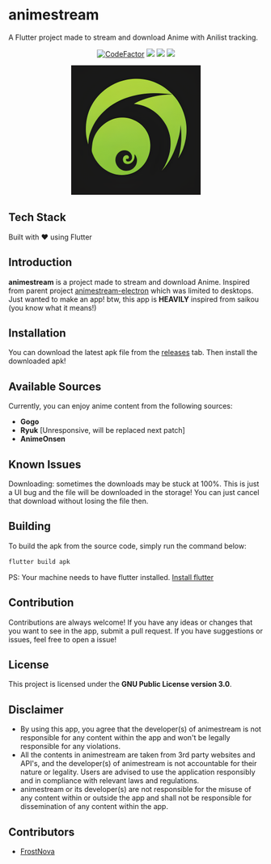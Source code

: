 # animestream

A Flutter project made to stream and download Anime with Anilist tracking.

<p align="center">
<a href="https://www.codefactor.io/repository/github/frostnova721/animestream/overview/master"><img src="https://www.codefactor.io/repository/github/frostnova721/animestream/badge/master?style=for-the-badge" alt="CodeFactor" /></a>
<a href="https://img.shields.io/github/downloads/frostnova721/animestream/total.svg?style=for-the-badge"><img src="https://img.shields.io/github/downloads/frostnova721/animestream/total.svg?style=for-the-badge&color=CAF979"></a>
<a href="https://img.shields.io/badge/Made_With-Flutter-%2302569B.svg?style=for-the-badge&logo=Flutter&logoColor=white"><img src="https://img.shields.io/badge/Made_With-Flutter-%2302569B.svg?style=for-the-badge&logo=Flutter&logoColor=white"></a>
<a href="https://img.shields.io/badge/Made_For-Android-3DDC84?style=for-the-badge&logo=android&logoColor=white"><img src="https://img.shields.io/badge/Made_For-Android-3DDC84?style=for-the-badge&logo=android&logoColor=white"></a>
</p>

<p align="center">
    <img src="lib/assets/icons/logo.png" width="256" height="256" alt="project logo">
</p>

## Tech Stack

Built with ❤️ using Flutter

## Introduction

**animestream** is a project made to stream and download Anime. Inspired from parent project [animestream-electron](https://github.com/frostnova721/animestream-electron) which was limited to desktops. Just wanted to make an app! btw, this app is **HEAVILY** inspired from saikou (you know what it means!)

## Installation

You can download the latest apk file from the [releases](https://github.com/frostnova721/animestream/releases) tab. Then install the downloaded apk!

## Available Sources

Currently, you can enjoy anime content from the following sources:

- **Gogo**
- **Ryuk** [Unresponsive, will be replaced next patch]
- **AnimeOnsen**  

## Known Issues

Downloading: sometimes the downloads may be stuck at 100%. This is just a UI bug and the file will be downloaded in the storage! You can just cancel that download without losing the file then.

## Building

To build the apk from the source code, simply run the command below:

```cmd
flutter build apk
```

PS: Your machine needs to have flutter installed. [Install flutter](https://docs.flutter.dev/get-started/install)

## Contribution

Contributions are always welcome! If you have any ideas or changes that you want to see in the app, submit a pull request. If you have suggestions or issues, feel free to open a issue!

## License

This project is licensed under the **GNU Public License version 3.0**.

## Disclaimer

- By using this app, you agree that the developer(s) of animestream is not responsible for any content within the app and won't be legally responsible for any violations.
- All the contents in animestream are taken from 3rd party websites and API's, and the developer(s) of animestream is not accountable for their nature or legality. Users are advised to use the application responsibly and in compliance with relevant laws and regulations.
- animestream or its developer(s) are not responsible for the misuse of any content within or outside the app and shall not be responsible for dissemination of any content within the app.

## Contributors

- [FrostNova](https://github.com/frostnova721)
